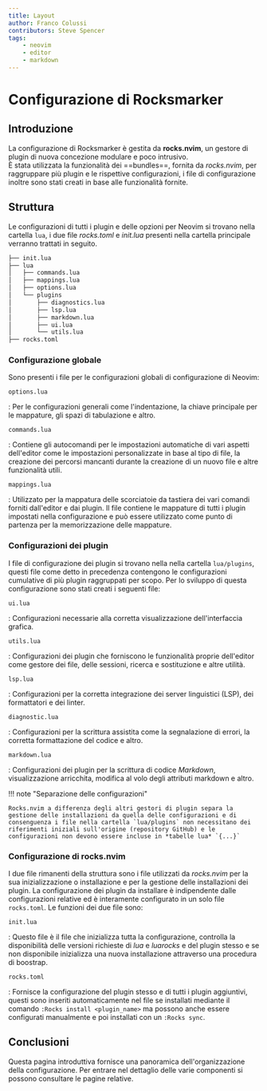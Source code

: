 ```yaml
---
title: Layout
author: Franco Colussi
contributors: Steve Spencer
tags:
    - neovim
    - editor
    - markdown
---
```


<!--vale off-->

# Configurazione di Rocksmarker

## Introduzione

La configurazione di Rocksmarker è gestita da **rocks.nvim**, un gestore di plugin di nuova concezione modulare e poco intrusivo.  
È stata utilizzata la funzionalità dei ==bundles==, fornita da *rocks.nvim*, per raggruppare più plugin e le rispettive configurazioni, i file di configurazione inoltre sono stati creati in base alle funzionalità fornite.

## Struttura

Le configurazioni di tutti i plugin e delle opzioni per Neovim si trovano nella cartella `lua`, i due file *rocks.toml* e *init.lua* presenti nella cartella principale verranno trattati in seguito.

```txt
├── init.lua
├── lua
│   ├── commands.lua
│   ├── mappings.lua
│   ├── options.lua
│   └── plugins
│       ├── diagnostics.lua
│       ├── lsp.lua
│       ├── markdown.lua
│       ├── ui.lua
│       └── utils.lua
├── rocks.toml
```

### Configurazione globale

Sono presenti i file per le configurazioni globali di configurazione di Neovim:

`options.lua`

:    Per le configurazioni generali come l'indentazione, la chiave principale per le mappature, gli spazi di tabulazione e altro.

`commands.lua`

:    Contiene gli autocomandi per le impostazioni automatiche di vari aspetti dell'editor come le impostazioni personalizzate in base al tipo di file, la creazione dei percorsi mancanti durante la creazione di un nuovo file e altre funzionalità utili.

`mappings.lua`

:    Utilizzato per la mappatura delle scorciatoie da tastiera dei vari comandi forniti dall'editor e dai plugin. Il file contiene le mappature di tutti i plugin impostati nella configurazione e può essere utilizzato come punto di partenza per la memorizzazione delle mappature.

### Configurazioni dei plugin

I file di configurazione dei plugin si trovano nella nella cartella `lua/plugins`, questi file come detto in precedenza contengono le configurazioni cumulative di più plugin raggruppati per scopo. Per lo sviluppo di questa configurazione sono stati creati i seguenti file:

`ui.lua`

:    Configurazioni necessarie alla corretta visualizzazione dell'interfaccia grafica.

`utils.lua`

:    Configurazioni dei plugin che forniscono le funzionalità proprie dell'editor come gestore dei file, delle sessioni, ricerca e sostituzione e altre utilità.

`lsp.lua`

:    Configurazioni per la corretta integrazione dei server linguistici (LSP), dei formattatori e dei linter.

`diagnostic.lua`

:    Configurazioni per la scrittura assistita come la segnalazione di errori, la corretta formattazione del codice e altro.

`markdown.lua`

:    Configurazioni dei plugin per la scrittura di codice *Markdown*, visualizzazione arricchita, modifica al volo degli attributi markdown e altro.

!!! note "Separazione delle configurazioni"

    Rocks.nvim a differenza degli altri gestori di plugin separa la gestione delle installazioni da quella delle configurazioni e di consenguenza i file nella cartella `lua/plugins` non necessitano dei riferimenti iniziali sull'origine (repository GitHub) e le configurazioni non devono essere incluse in *tabelle lua* `{...}`

### Configurazione di rocks.nvim

I due file rimanenti della struttura sono i file utilizzati da *rocks.nvim* per la sua inizializzazione o installazione e per la gestione delle installazioni dei plugin. La configurazione dei plugin da installare è indipendente dalle configurazioni relative ed è interamente configurato in un solo file `rocks.toml`. Le funzioni dei due file sono:

`init.lua`

:    Questo file è il file che inizializza tutta la configurazione, controlla la disponibilità delle versioni richieste di *lua* e *luarocks* e del plugin stesso e se non disponibile inizializza una nuova installazione attraverso una procedura di boostrap.

`rocks.toml`

:     Fornisce la configurazione del plugin stesso e di tutti i plugin aggiuntivi, questi sono inseriti automaticamente nel file se installati mediante il comando `:Rocks install <plugin_name>` ma possono anche essere configurati manualmente e poi installati con un `:Rocks sync`.

## Conclusioni

Questa pagina introduttiva fornisce una panoramica dell'organizzazione della configurazione. Per entrare nel dettaglio delle varie componenti si possono consultare le pagine relative.
